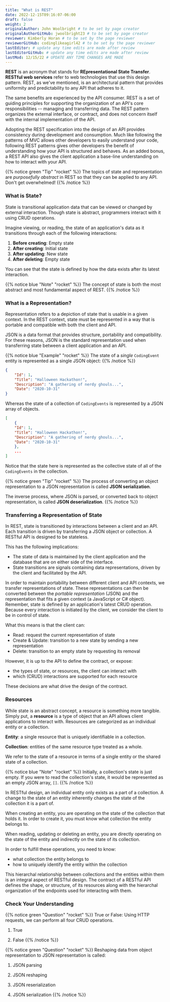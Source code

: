```yaml
---
title: "What is REST"
date: 2022-12-15T09:16:07-06:00
draft: false
weight: 2
originalAuthor: John Woolbright # to be set by page creator
originalAuthorGitHub: jwoolbright23 # to be set by page creator
reviewer: Kimberly Horan # to be set by the page reviewer
reviewerGitHub: codinglikeagirl42 # to be set by the page reviewer
lastEditor: # update any time edits are made after review
lastEditorGitHub: # update any time edits are made after review
lastMod: 12/15/22 # UPDATE ANY TIME CHANGES ARE MADE
---
```


**REST** is an acronym that stands for **REpresentational State Transfer**. **RESTful web services** refer to web technologies that use
this design pattern. REST, as we've mentioned, is an architectural pattern that provides uniformity and predictability to any API 
that adheres to it. 

The same benefits are experienced by the API consumer. REST is a set of guiding principles for supporting 
the organization of an API's core responsibilities -- managing and transferring data. The REST pattern organizes the external 
interface, or contract, and does not concern itself with the internal implementation of the API.

Adopting the REST specification into the design of an API provides consistency during development and consumption. Much like 
following the patterns of MVC allows other developers to easily understand your code, following REST patterns gives other developers 
the benefit of understanding how your API is structured and behaves. As an added bonus, a REST API also gives the client application 
a base-line understanding on how to interact with your API.

{{% notice green "Tip" "rocket" %}}
The topics of state and representation are *purposefully abstract* in REST so that they can be applied to any API. Don't get overwhelmed!
{{% /notice %}}
   
### What is State?

State is transitional application data that can be viewed or changed by external interaction. Though state is abstract, programmers interact with it using CRUD operations. 

Imagine viewing, or reading, the state of an application's data as it transitions through each of the following interactions:

1. **Before creating**: Empty state
2. **After creating**: Initial state
3. **After updating**: New state
4. **After deleting**: Empty state

You can see that the state is defined by how the data exists after its latest interaction. 

{{% notice blue "Note" "rocket" %}}
The concept of state is both the most abstract and most fundamental aspect of REST. 
{{% /notice %}}

### What is a Representation?

Representation refers to a depiction of state that is usable in a given context. In the REST context, state must be 
represented in a way that is portable and compatible with both the client and API. 

JSON is a data format that provides structure, portability and compatibility. For these reasons, JSON is the standard representation used when transferring state between a client application and an API. 

{{% notice blue "Example" "rocket" %}}
The state of a *single* ``CodingEvent`` entity is represented as a single JSON object:
{{% /notice %}}

```json {linenos=table}
{
    "Id": 1,
    "Title": "Halloween Hackathon!",
    "Description": "A gathering of nerdy ghouls...",
    "Date": "2020-10-31"
}
```

Whereas the state of a collection of `CodingEvents` is represented by a JSON array of objects.

```json {linenos=table}
[
    {
    "Id": 1,
    "Title": "Halloween Hackathon!",
    "Description": "A gathering of nerdy ghouls...",
    "Date": "2020-10-31"
    },
    ...
]
```

Notice that the state here is represented as the collective state of all of the ``CodingEvents`` in the collection.

<!-- TODO: add correct link here when available .. index:: ! JSON serialization, ! JSON deserialization
-->

{{% notice green "Tip" "rocket" %}}
The process of converting an object representation to a JSON representation is called **JSON serialization**.

The inverse process, where JSON is parsed, or converted back to object representation, is called **JSON deserialization**.
{{% /notice %}}

### Transferring a Representation of State

In REST, state is transitioned by interactions between a client and an API. Each transition is driven by transferring a JSON object or collection. A RESTful API is designed to be stateless. 

This has the following implications:

- The state of data is maintained by the client application and the database that are on either side of the interface. 
- State transitions are signals containing data representations, driven by the client and facilitated by the API.

In order to maintain portability between different client and API contexts, we transfer representations of state. These representations can then be converted between the *portable representation* (JSON) and the representation that fits a given context (a JavaScript or C# object). Remember, state is defined by an application's latest CRUD operation. Because every interaction is initiated by the client, we consider the client to be in control of state.

What this means is that the client can:

- Read: request the current representation of state
- Create & Update: transition to a new state by sending a new representation
- Delete: transition to an empty state by requesting its removal

However, it is up to the API to define the contract, or expose:

- the types of state, or resources, the client can interact with
- which (CRUD) interactions are supported for each resource 

These decisions are what drive the design of the contract. 

<!-- TODO: add correct link here when available: .. index:: ! resource, ! resource entity, ! resource collection
  -->
   
### Resources

While state is an abstract concept, a resource is something more tangible. Simply put, a **resource** is a type of object that an API allows 
client applications to interact with. Resources are categorized as an individual entity or a collection.

**Entity**: a single resource that is uniquely identifiable in a collection.

**Collection**: entities of the same resource type treated as a whole.

We refer to the state of a resource in terms of a single entity or the shared state of a collection.

{{% notice blue "Note" "rocket" %}}
Initially, a collection's state is just empty. If you were to read the collection's state, it would be represented as an empty JSON array, ``[]``.
{{% /notice %}}
   
In RESTful design, an individual entity only exists as a part of a collection. A change to the state of an entity inherently changes the state of the collection it is a part of.

When creating an entity, you are operating on the state of the collection that holds it. In order to create it, you must know what collection the entity belongs to.

When reading, updating or deleting an entity, you are directly operating on the state of the entity and indirectly on the state of its collection.

In order to fulfill these operations, you need to know:

- what collection the entity belongs to
- how to uniquely identify the entity within the collection

This hierarchal relationship between collections and the entities within them is an integral aspect of RESTful design. The contract of a RESTful API 
defines the shape, or structure, of its resources along with the hierarchal organization of the endpoints used for interacting with them.

### Check Your Understanding

{{% notice green "Question" "rocket" %}}
True or False: Using HTTP requests, we can perform all four CRUD operations.

1. True

1. False
{{% /notice %}}

<!-- {{% expand "Check your solution" %}}
`a.` True! REST API design relies on HTTP request types to perform CRUD operations on application data
{{% /expand %}} -->

{{% notice green "Question" "rocket" %}}
Reshaping data from object representation to JSON representation is called:

1. JSON parsing

1. JSON reshaping 

1. JSON reserialization

1. JSON serialization
{{% /notice %}}

<!-- {{% expand "Check your solution" %}}
`d.` JSON serialization
{{% /expand %}} -->

